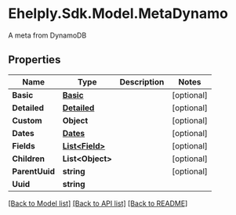 # Ehelply.Sdk.Model.MetaDynamo
A meta from DynamoDB

## Properties

Name | Type | Description | Notes
------------ | ------------- | ------------- | -------------
**Basic** | [**Basic**](Basic.md) |  | [optional] 
**Detailed** | [**Detailed**](Detailed.md) |  | [optional] 
**Custom** | **Object** |  | [optional] 
**Dates** | [**Dates**](Dates.md) |  | [optional] 
**Fields** | [**List&lt;Field&gt;**](Field.md) |  | [optional] 
**Children** | **List&lt;Object&gt;** |  | [optional] 
**ParentUuid** | **string** |  | [optional] 
**Uuid** | **string** |  | 

[[Back to Model list]](../README.md#documentation-for-models) [[Back to API list]](../README.md#documentation-for-api-endpoints) [[Back to README]](../README.md)

